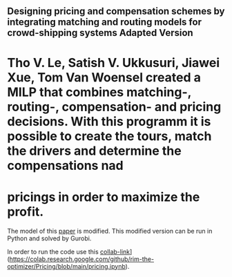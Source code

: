 ## Designing pricing and compensation schemes by integrating matching and routing models for crowd-shipping systems Adapted Version
# Tho V. Le, Satish V. Ukkusuri, Jiawei Xue, Tom Van Woensel created a MILP that combines matching-, routing-, compensation- and pricing decisions. With this programm it is possible to create the tours, match the drivers and determine the compensations nad 
# pricings in order to maximize the profit.
The model of this [paper](https://www.sciencedirect.com/science/article/pii/S1366554520308516) is modified. This modified version can be run in Python and solved by Gurobi.


In order to run the code use this [collab-link](https://colab.research.google.com/assets/colab-badge.svg)](https://colab.research.google.com/github/rim-the-optimizer/Pricing/blob/main/pricing.ipynb).
